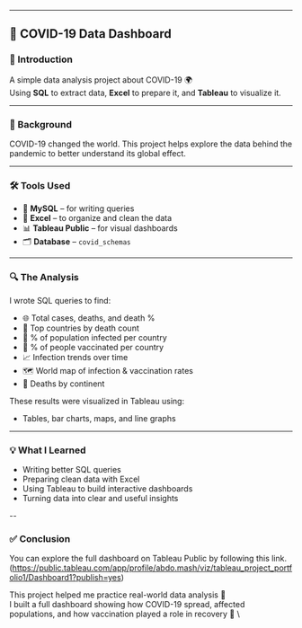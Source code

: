 
---

## 🦠 COVID-19 Data Dashboard

### 📌 Introduction

A simple data analysis project about COVID-19 🌍  
Using **SQL** to extract data, **Excel** to prepare it, and **Tableau** to visualize it.

---

### 🧾 Background

COVID-19 changed the world. This project helps explore the data behind the pandemic to better understand its global effect.

---

### 🛠️ Tools Used

- 🐬 **MySQL** – for writing queries
- 📑 **Excel** – to organize and clean the data
- 📊 **Tableau Public** – for visual dashboards
- 🗂️ **Database** – `covid_schemas`

---

### 🔍 The Analysis

I wrote SQL queries to find:

- 🌐 Total cases, deaths, and death %
- 📍 Top countries by death count
- 👥 % of population infected per country
- 💉 % of people vaccinated per country
- 📈 Infection trends over time
- 🗺️ World map of infection & vaccination rates
- 🧭 Deaths by continent

These results were visualized in Tableau using:

- Tables, bar charts, maps, and line graphs

---

### 💡 What I Learned

- Writing better SQL queries
- Preparing clean data with Excel
- Using Tableau to build interactive dashboards
- Turning data into clear and useful insights

--


### ✅ Conclusion
You can explore the full dashboard on Tableau Public by following this link.(https://public.tableau.com/app/profile/abdo.mash/viz/tableau_project_portfolio1/Dashboard1?publish=yes)

This project helped me practice real-world data analysis 🧠  
I built a full dashboard showing how COVID-19 spread, affected populations, and how vaccination played a role in recovery 💉
\
